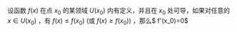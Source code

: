 

设函数 $f(x)$ 在点 $x_0$ 的某领域 $U(x_0)$ 内有定义，并且在 $x_0$ 处可导，如果对任意的 $x \in U(x_0)$ ，有 $f(x) ≤ f(x_0)$ (或 $f(x) ≥ f(x_0)$) ，那么$ f'(x_0)=0$